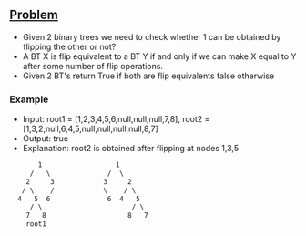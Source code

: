 ## [Problem](https://leetcode.com/problems/flip-equivalent-binary-trees/)
- Given 2 binary trees we need to check whether 1 can be obtained by flipping the other or not?
- A BT X is flip equivalent to a BT Y if and only if we can make X equal to Y after some number of flip operations.
- Given 2 BT's return True if both are flip equivalents false otherwise

### Example
- Input: root1 = [1,2,3,4,5,6,null,null,null,7,8], root2 = [1,3,2,null,6,4,5,null,null,null,null,8,7]
- Output: true
- Explanation: root2 is obtained after flipping at nodes 1,3,5
```diff
       1                  1                   
     /   \              /  \
    2     3            3     2
   / \    /            \    / \
  4   5  6              6  4   5
     / \                      / \
    7   8                    8   7
    root1
```
